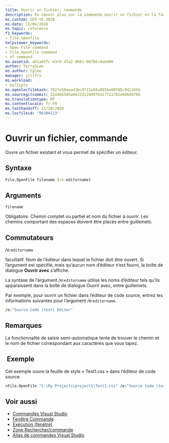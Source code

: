```yaml
---
title: Ouvrir un fichier, commande
description: En savoir plus sur la commande ouvrir un fichier et la façon dont elle ouvre un fichier existant et vous permet de spécifier un éditeur.
ms.custom: SEO-VS-2020
ms.date: 11/04/2016
ms.topic: reference
f1_keywords:
- file.openfile
helpviewer_keywords:
- Open File command
- File.OpenFile command
- of command
ms.assetid: a51a83fc-e3c6-4fa2-8882-8b7b6c0a6406
author: TerryGLee
ms.author: tglee
manager: jillfra
ms.workload:
- multiple
ms.openlocfilehash: 792fe50aea43bc9711a58a895be09f85c041345b
ms.sourcegitcommit: 2244665d5a0e22d12dd976417f2a782e68684705
ms.translationtype: MT
ms.contentlocale: fr-FR
ms.lasthandoff: 11/28/2020
ms.locfileid: "96304113"
---
```

# <a name="open-file-command"></a>Ouvrir un fichier, commande

Ouvre un fichier existant et vous permet de spécifier un éditeur.

## <a name="syntax"></a>Syntaxe

```cmd
File.OpenFile filename [/e:editorname]
```

## <a name="arguments"></a>Arguments

`filename`

Obligatoire. Chemin complet ou partiel et nom du fichier à ouvrir. Les chemins comportant des espaces doivent être placés entre guillemets.

## <a name="switches"></a>Commutateurs

/e:`editorname`

facultatif. Nom de l’éditeur dans lequel le fichier doit être ouvert. Si l’argument est spécifié, mais qu’aucun nom d’éditeur n’est fourni, la boîte de dialogue **Ouvrir avec** s’affiche.

La syntaxe de l’argument /e:`editorname` utilise les noms d’éditeur tels qu’ils apparaissent dans la boîte de dialogue Ouvrir avec, entre guillemets.

Par exemple, pour ouvrir un fichier dans l’éditeur de code source, entrez les informations suivantes pour l’argument /e:`editorname`.

```cmd
/e:"Source Code (text) Editor"
```

## <a name="remarks"></a>Remarques

La fonctionnalité de saisie semi-automatique tente de trouver le chemin et le nom de fichier correspondant aux caractères que vous tapez.

## <a name="example"></a> Exemple

Cet exemple ouvre la feuille de style « Test1.css » dans l’éditeur de code source.

```cmd
>File.OpenFile "C:\My Projects\project1\Test1.css" /e:"Source Code (text) Editor"
```

## <a name="see-also"></a>Voir aussi

- [Commandes Visual Studio](../../ide/reference/visual-studio-commands.md)
- [Fenêtre Commande](../../ide/reference/command-window.md)
- [Exécution (fenêtre)](../../ide/reference/immediate-window.md)
- [Zone Rechercher/commande](../../ide/find-command-box.md)
- [Alias de commandes Visual Studio](../../ide/reference/visual-studio-command-aliases.md)
